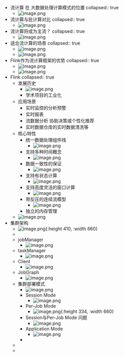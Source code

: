 - 流计算 在 大数据处理计算模式的位置
  collapsed:: true
	- ![image.png](../assets/image_1640442155728_0.png)
- 流计算与批计算对比
  collapsed:: true
	- ![image.png](../assets/image_1640442206931_0.png)
- 流计算将成为主流？
  collapsed:: true
	- ![image.png](../assets/image_1640442239126_0.png)
- 适合流计算的场景
  collapsed:: true
	- ![image.png](../assets/image_1640442293703_0.png)
	- ![image.png](../assets/image_1640442307570_0.png)
- Flink作为流计算框架的优势
  collapsed:: true
	- ![image.png](../assets/image_1640442383954_0.png)
	- ![image.png](../assets/image_1640442446213_0.png)
- Flink
  collapsed:: true
	- 发展历史
		- ![image.png](../assets/image_1640442505140_0.png)
		- 学术项目的工业化
	- 应用场景
		- 实时监控的分析预警
		- 实时报表
		- 流数据分析 协助决策或个性化推荐
		- 实时数据仓库的实时数据清洗等
	- 核心特性
		- 统一数据处理组件栈
			- ![image.png](../assets/image_1640442697714_0.png)
		- 支持多种时间概念
			- ![image.png](../assets/image_1640442732175_0.png)
		- 数据一致性的保证
			- ![image.png](../assets/image_1640442774021_0.png)
		- 支持有状态计算
			- ![image.png](../assets/image_1640442800009_0.png)
		- 支持高度灵活的窗口计算
			- ![image.png](../assets/image_1640442830383_0.png)
		- 带反压的连续流模型
			- ![image.png](../assets/image_1640442866238_0.png)
		- 独立的内存管理
	- ![image.png](../assets/image_1640442907745_0.png)
- 集群架构
	- ![image.png](../assets/image_1640445591859_0.png){:height 410, :width 660}
	-
	- jobManager
		- ![image.png](../assets/image_1640445758084_0.png)
	- taskManager
		- ![image.png](../assets/image_1640445901362_0.png)
	- Client
		- ![image.png](../assets/image_1640446053297_0.png)
	- JobGraph
		- ![image.png](../assets/image_1640446284929_0.png)
	- 集群部署模式
		- ![image.png](../assets/image_1640446532739_0.png)
		- Session Mode
			- ![image.png](../assets/image_1640446618797_0.png)
		- Per-Job Mode
			- ![image.png](../assets/image_1640446950679_0.png){:height 334, :width 660}
		- Session与Per-Job Mode 问题
			- ![image.png](../assets/image_1640446985031_0.png)
		- Application Mode
			- ![image.png](../assets/image_1640447099659_0.png)
		-
	-
	-